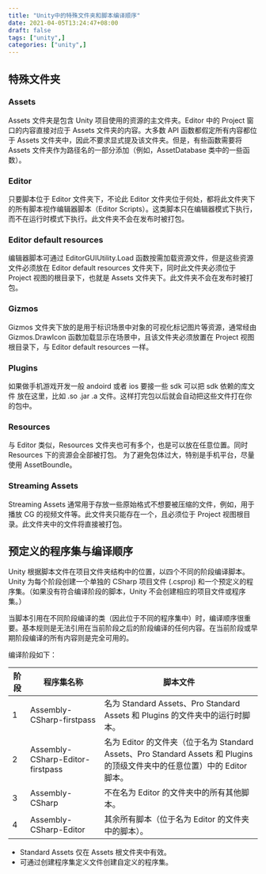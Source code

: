 ```yaml
---
title: "Unity中的特殊文件夹和脚本编译顺序"
date: 2021-04-05T13:24:47+08:00
draft: false
tags: ["unity",]
categories: ["unity",]
---
```


## 特殊文件夹

### Assets

Assets 文件夹是包含 Unity 项目使用的资源的主文件夹。Editor 中的 Project 窗口的内容直接对应于 Assets 文件夹的内容。大多数 API 函数都假定所有内容都位于 Assets 文件夹中，因此不要求显式提及该文件夹。但是，有些函数需要将 Assets 文件夹作为路径名的一部分添加（例如，AssetDatabase 类中的一些函数）。

### Editor

只要脚本位于 Editor 文件夹下，不论此 Editor 文件夹位于何处，都将此文件夹下的所有脚本视作编辑器脚本（Editor Scripts）。这类脚本只在编辑器模式下执行，而不在运行时模式下执行。此文件夹不会在发布时被打包。

### Editor default resources

编辑器脚本可通过 EditorGUIUtility.Load 函数按需加载资源文件，但是这些资源文件必须放在 Editor default resources 文件夹下，同时此文件夹必须位于 Project 视图的根目录下，也就是 Assets 文件夹下。此文件夹不会在发布时被打包。

### Gizmos

Gizmos 文件夹下放的是用于标识场景中对象的可视化标记图片等资源，通常经由 Gizmos.DrawIcon 函数加载显示在场景中，且该文件夹必须放置在 Project 视图根目录下，与 Editor default resources 一样。

### Plugins

如果做手机游戏开发一般 andoird 或者 ios 要接一些 sdk 可以把 sdk 依赖的库文件 放在这里，比如 .so .jar .a 文件。这样打完包以后就会自动把这些文件打在你的包中。

### Resources

与 Editor 类似，Resources 文件夹也可有多个，也是可以放在任意位置。同时 Resources 下的资源会全部被打包。
为了避免包体过大，特别是手机平台，尽量使用 AssetBoundle。

### Streaming Assets

Streaming Assets 通常用于存放一些原始格式不想要被压缩的文件，例如，用于播放 CG 的视频文件等。此文件夹只能存在一个，且必须位于 Project 视图根目录。此文件夹中的文件将直接被打包。

## 预定义的程序集与编译顺序

Unity 根据脚本文件在项目文件夹结构中的位置，以四个不同的阶段编译脚本。Unity 为每个阶段创建一个单独的 CSharp 项目文件 (.csproj) 和一个预定义的程序集。（如果没有符合编译阶段的脚本，Unity 不会创建相应的项目文件或程序集。）

当脚本引用在不同阶段编译的类（因此位于不同的程序集中）时，编译顺序很重要。基本规则是无法引用在当前阶段之后的阶段编译的任何内容。在当前阶段或早期阶段编译的所有内容则是完全可用的。

编译阶段如下：

|阶段	|  程序集名称 |	脚本文件 |
|---|---|---|
|1	|Assembly-CSharp-firstpass|	名为 Standard Assets、Pro Standard Assets 和 Plugins 的文件夹中的运行时脚本。|
|2	|Assembly-CSharp-Editor-firstpass|	名为 Editor 的文件夹（位于名为 Standard Assets、Pro Standard Assets 和 Plugins 的顶级文件夹中的任意位置）中的 Editor 脚本。|
|3	|Assembly-CSharp|	不在名为 Editor 的文件夹中的所有其他脚本。|
|4	|Assembly-CSharp-Editor|	其余所有脚本（位于名为 Editor 的文件夹中的脚本）。|

* Standard Assets 仅在 Assets 根文件夹中有效。
* 可通过创建程序集定义文件创建自定义的程序集。